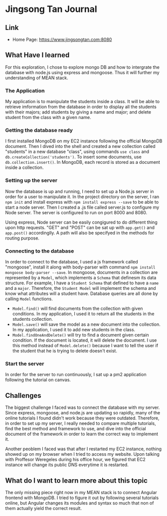 # Jingsong Tan Journal

## Link
- Home Page: https://www.jingsongtan.com:8080

## What Have I learned
For this exploration, I chose to explore mongo DB and how to intergrate the database with node.js using express and mongoose.  Thus it will further my understanding of MEAN stack.

### The Application
My application is to manipulate the students inside a class.  It will be able to retrieve imformation from the database in order to display all the students with their majors; add students by giving a name and major;  and delete student from the class with a given name.

### Getting the database ready
I first installed MongoDB on my EC2 instance following the official MongoDB document.  Then I dived into the shell and created a new collection called "students" in a new database "class", using commands `use class` and `db.createCollection('students')`.  To insert some documents, use `db.collection.insert()`.  In MongoDB, each record is stored as a document inside a collection.

### Setting up the server
Now the database is up and running, I need to set up a Node.js server in order for a user to manipulate it.  In the project directory on the server, I ran `npm init` and install express with `npm install express --save` to be able to start a node server.  Then I created a .js file called server.js to configure my Node server.  The server is configured to run on port 8000 and 8080.

Using express, Node server can be easily congigured to do different thing upon http requests.  "GET" and "POST" can be sat up with `app.get()` and `app.post()` accordinglly.  A path will also be specifyed in the methods for routing purpose.

### Connecting to the database
In order to connect to the database, I used a js framework called "mongoose", install it along with body-parser with command `npm install mongoose body-parser --save`.  In mongoose, documents in a collection are represented by a `Model`, which implements a `Schema` that definesm its data structure.  For example, I have a `Student Schema` that defined to have a `name` and a `major`.  Therefore, the `Student Model` will implement the schema and know what attributes will a student have.  Database queries are all done by calling `Model` functions.  
- `Model.find()` will find documents from the collection with given conditions.  In my application, I used it to return all the students in the students collection.
- `Model.save()` will save the model as a new document into the collection.  In my application, I used it to add new students in the class.
- `Model.findOneAndDelete()` will try to find a document given certain condition.  If the document is located, it will delete the document.  I use this method instead of  `Model.delete()` because I want to tell the user if the student that he is trying to delete doesn't exist.

### Start the server
In order for the server to run continuously, I sat up a pm2 application following the tutorial on canvas.

## Challenges
The biggest challenge I faced was to connect the database with my server.  Since express, mongoose, and node.js are updating so rapidly, many of the online tutorials I found didn't work because they were outdated.  Therefore, in order to set up my server, I really needed to compare multiple tutorials, find the best method and framework to use, and dive into the official document of the framework in order to learn the correct way to implement it.

Another peoblem I faced was that after I restarted my EC2 instance, nothing showed up on my browser when I tried to access my website.  Upon talking with Proffesor Weregeles during his office hour, we figured that EC2 instance will change its public DNS everytime it is restarted.

## What do I want to learn more about this topic
The only missing piece right now in my MEAN stack is to connect Angular frontend with MongoDB.  I tried to figure it out by following several tutorials online, but Angular changes its modules and syntax so much that non of them actually yield the correct result.